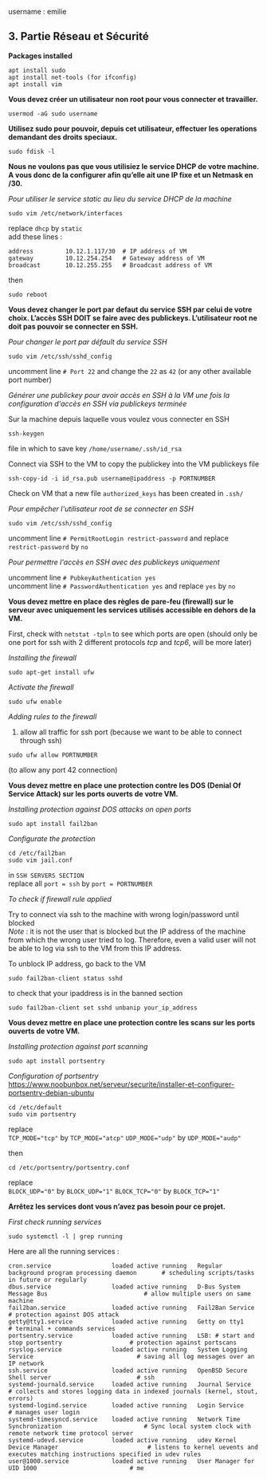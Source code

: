 username : emilie

## 3. Partie Réseau et Sécurité

**Packages installed**
```
apt install sudo
apt install net-tools (for ifconfig)
apt install vim
```

**Vous devez créer un utilisateur non root pour vous connecter et travailler.**
```
usermod -aG sudo username
```

**Utilisez sudo pour pouvoir, depuis cet utilisateur, effectuer les operations demandant des droits speciaux.**
```
sudo fdisk -l
```

**Nous ne voulons pas que vous utilisiez le service DHCP de votre machine. A vous
donc de la configurer afin qu’elle ait une IP fixe et un Netmask en /30.**

*Pour utiliser le service static au lieu du service DHCP de la machine*
```
sudo vim /etc/network/interfaces
```
replace ```dhcp``` by ```static```  
add these lines :
```
address 		10.12.1.117/30 	# IP address of VM
gateway 		10.12.254.254 	# Gateway address of VM
broadcast 		10.12.255.255 	# Broadcast address of VM
```
then
```
sudo reboot
```

**Vous devez changer le port par defaut du service SSH par celui de votre choix.
L’accès SSH DOIT se faire avec des publickeys. L’utilisateur root ne doit pas
pouvoir se connecter en SSH.**  

  
*Pour changer le port par défault du service SSH*
```
sudo vim /etc/ssh/sshd_config
```
uncomment line ```# Port 22``` and change the ```22``` as ```42``` (or any other available port number)  
  
*Générer une publickey pour avoir accès en SSH à la VM une fois la configuration d'accès en SSH via publickeys terminée*  
  
Sur la machine depuis laquelle vous voulez vous connecter en SSH
```
ssh-keygen
```
file in which to save key ```/home/username/.ssh/id_rsa```  
  
Connect via SSH to the VM to copy the publickey into the VM publickeys file
```
ssh-copy-id -i id_rsa.pub username@ipaddress -p PORTNUMBER
```
  
Check on VM that a new file ```authorized_keys``` has been created in ```.ssh/```  
  
*Pour empêcher l'utilisateur root de se connecter en SSH*  
```
sudo vim /etc/ssh/sshd_config
```
  
uncomment line ```# PermitRootLogin restrict-password``` and replace ```restrict-password``` by ```no```  
  
*Pour permettre l'accès en SSH avec des publickeys uniquement*  

uncomment line ```# PubkeyAuthentication yes```  
uncomment line ```# PasswordAuthentication yes``` and replace ```yes``` by ```no```  
  
**Vous devez mettre en place des règles de pare-feu (firewall) sur le serveur avec
uniquement les services utilisés accessible en dehors de la VM.**  
  
First, check with ```netstat -tpln``` to see which ports are open (should only be one port for ssh with 2 different protocols *tcp* and *tcp6*, will be more later)  

*Installing the firewall*
```
sudo apt-get install ufw
```
  
*Activate the firewall*
```
sudo ufw enable
```

*Adding rules to the firewall*  
  
1. allow all traffic for ssh port (because we want to be able to connect through ssh)
```
sudo ufw allow PORTNUMBER
```
(to allow any port 42 connection)  
  
**Vous devez mettre en place une protection contre les DOS (Denial Of Service
Attack) sur les ports ouverts de votre VM.**
  
*Installing protection against DOS attacks on open ports*
```
sudo apt install fail2ban
```
  
*Configurate the protection*  
```
cd /etc/fail2ban
sudo vim jail.conf
```

in ```SSH SERVERS SECTION```  
replace all ```port = ssh``` by ```port = PORTNUMBER```


*To check if firewall rule applied*  
  
Try to connect via ssh to the machine with wrong login/password until blocked  
*Note* : it is not the user that is blocked but the IP address of the machine from which the wrong user tried to log. Therefore, even a valid user will not be able to log via ssh to the VM from this IP address.

To unblock IP address, go back to the VM  
```
sudo fail2ban-client status sshd
```
to check that your ipaddress is in the banned section  

```
sudo fail2ban-client set sshd unbanip your_ip_address
```  
  
**Vous devez mettre en place une protection contre les scans sur les ports ouverts
de votre VM.**
  
*Installing protection against port scanning*
```
sudo apt install portsentry
```

*Configuration of portsentry*  
https://www.noobunbox.net/serveur/securite/installer-et-configurer-portsentry-debian-ubuntu  
```
cd /etc/default
sudo vim portsentry
```

replace  
```TCP_MODE="tcp"``` by ```TCP_MODE="atcp"```
```UDP_MODE="udp"``` by ```UDP_MODE="audp"```
  
then
```
cd /etc/portsentry/portsentry.conf
```
replace  
```BLOCK_UDP="0"``` by ```BLOCK_UDP="1"```
```BLOCK_TCP="0"``` by ```BLOCK_TCP="1"```


**Arrêtez les services dont vous n’avez pas besoin pour ce projet.**

*First check running services*
```
sudo systemctl -l | grep running
```
  
Here are all the running services :
```
cron.service                 loaded active running   Regular background program processing daemon 		# scheduling scripts/tasks in future or regularly
dbus.service                 loaded active running   D-Bus System Message Bus 							# allow multiple users on same machine
fail2ban.service             loaded active running   Fail2Ban Service 									# protection against DOS attack
getty@tty1.service           loaded active running   Getty on tty1 										# terminal + commands services
portsentry.service           loaded active running   LSB: # start and stop portsentry 					# protection against portscans
rsyslog.service              loaded active running   System Logging Service 							# saving all log messages over an IP network
ssh.service                  loaded active running   OpenBSD Secure Shell server 						# ssh
systemd-journald.service     loaded active running   Journal Service 									# collects and stores logging data in indexed journals (kernel, stout, errors)
systemd-logind.service       loaded active running   Login Service 										# manages user login
systemd-timesyncd.service    loaded active running   Network Time Synchronization 						# Sync local system clock with remote network time protocol server
systemd-udevd.service        loaded active running   udev Kernel Device Manager 						# listens to kernel uevents and executes matching instructions specified in udev rules
user@1000.service            loaded active running   User Manager for UID 1000           				# me
```
